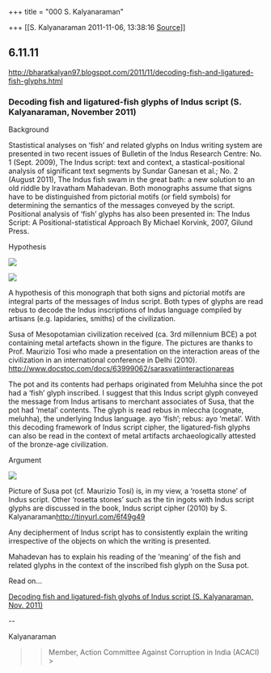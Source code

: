 +++
title = "000 S. Kalyanaraman"

+++
[[S. Kalyanaraman	2011-11-06, 13:38:16 [Source](https://groups.google.com/g/bvparishat/c/Xr0rayLyFFI)]]



## 6.11.11

<http://bharatkalyan97.blogspot.com/2011/11/decoding-fish-and-ligatured-fish-glyphs.html>

### Decoding fish and ligatured-fish glyphs of Indus script (S. Kalyanaraman, November 2011)

Background  
  
Stastistical analyses on ‘fish’ and related glyphs on Indus writing system are presented in two recent issues of Bulletin of the Indus Research Centre: No. 1 (Sept. 2009), The Indus script: text and context, a stastical-positional analysis of significant text segments by Sundar Ganesan et al.; No. 2 (August 2011), The Indus fish swam in the great bath: a new solution to an old riddle by Iravatham Mahadevan. Both monographs assume that signs have to be distinguished from pictorial motifs (or field symbols) for determining the semantics of the messages conveyed by the script. Positional analysis of ‘fish’ glyphs has also been presented in: The Indus Script: A Positional-statistical Approach By Michael Korvink, 2007, Gilund Press.  
  
Hypothesis  
  

[![](https://2.bp.blogspot.com/-6LKGhDsB7z8/TrY2aDsJx-I/AAAAAAAAP5s/CFFahsYbJq4/s320/ScreenShot184.bmp)](http://2.bp.blogspot.com/-6LKGhDsB7z8/TrY2aDsJx-I/AAAAAAAAP5s/CFFahsYbJq4/s1600/ScreenShot184.bmp)

[![](https://3.bp.blogspot.com/-1674_I4UXHA/TrY2nNJuSaI/AAAAAAAAP54/JLo0uCmU91w/s320/ScreenShot185.bmp)](http://3.bp.blogspot.com/-1674_I4UXHA/TrY2nNJuSaI/AAAAAAAAP54/JLo0uCmU91w/s1600/ScreenShot185.bmp)

A hypothesis of this monograph that both signs and pictorial motifs are integral parts of the messages of Indus script. Both types of glyphs are read rebus to decode the Indus inscriptions of Indus language compiled by artisans (e.g. lapidaries, smiths) of the civilization.  
  
Susa of Mesopotamian civilization received (ca. 3rd millennium BCE) a pot containing metal artefacts shown in the figure. The pictures are thanks to Prof. Maurizio Tosi who made a presentation on the interaction areas of the civilization in an international conference in Delhi (2010). <http://www.docstoc.com/docs/63999062/sarasvatiinteractionareas>  
  
The pot and its contents had perhaps originated from Meluhha since the pot had a ‘fish’ glyph inscribed. I suggest that this Indus script glyph conveyed the message from Indus artisans to merchant associates of Susa, that the pot had ‘metal’ contents. The glyph is read rebus in mleccha (cognate, meluhha), the underlying Indus language. ayo ‘fish’; rebus: ayo ‘metal’. With this decoding framework of Indus script cipher, the ligatured-fish glyphs can also be read in the context of metal artifacts archaeologically attested of the bronze-age civilization.  
  
Argument  
  

[![](https://3.bp.blogspot.com/-Pm1yOvady3k/TrY_lgicurI/AAAAAAAAP6E/HeysqGVLA8w/s320/susapot.png)](http://3.bp.blogspot.com/-Pm1yOvady3k/TrY_lgicurI/AAAAAAAAP6E/HeysqGVLA8w/s1600/susapot.png)

Picture of Susa pot (cf. Maurizio Tosi) is, in my view, a ‘rosetta stone’ of Indus script. Other ‘rosetta stones’ such as the tin ingots with Indus script glyphs are discussed in the book, Indus script cipher (2010) by S. Kalyanaraman<http://tinyurl.com/6f49g49>  
  
Any decipherment of Indus script has to consistently explain the writing irrespective of the objects on which the writing is presented.  
  
Mahadevan has to explain his reading of the ‘meaning’ of the fish and related glyphs in the context of the inscribed fish glyph on the Susa pot.  
  
Read on...  
  
[Decoding fish and ligatured-fish glyphs of Indus script (S. Kalyanaraman, Nov. 2011)](http://www.docstoc.com/docs/101790676/Decoding-fish-and-ligatured-fish-glyphs-of-Indus-script--(S-Kalyanaraman-Nov-2011))

  

--  

Kalyanaraman

  

> 
> > 
> > Member, Action Committee Against Corruption in India (ACACI) >
> 
> > 

  

  

